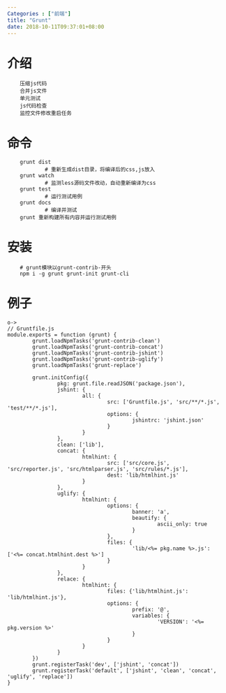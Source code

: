 ```yaml
---
Categories : ["前端"]
title: "Grunt"
date: 2018-10-11T09:37:01+08:00
---
```


# 介绍
        压缩js代码
        合并js文件
        单元测试
        js代码检查
        监控文件修改重启任务
# 命令
        grunt dist
                # 重新生成dist目录，将编译后的css,js放入
        grunt watch
                # 监测less源码文件改动，自动重新编译为css
        grunt test
                # 运行测试用例
        grunt docs
                # 编译并测试
        grunt 重新构建所有内容并运行测试用例
# 安装
        # grunt模块以grunt-contrib-开头
        npm i -g grunt grunt-init grunt-cli
        
# 例子
    o->
    // Gruntfile.js
    module.exports = function (grunt) {
            grunt.loadNpmTasks('grunt-contrib-clean')
            grunt.loadNpmTasks('grunt-contrib-concat')
            grunt.loadNpmTasks('grunt-contrib-jshint')
            grunt.loadNpmTasks('grunt-contrib-uglify')
            grunt.loadNpmTasks('grunt-replace')

            grunt.initConfig({
                    pkg: grunt.file.readJSON('package.json'),
                    jshint: {
                            all: {
                                    src: ['Gruntfile.js', 'src/**/*.js', 'test/**/*.js'],
                                    options: {
                                            jshintrc: 'jshint.json'
                                    }
                            }
                    },
                    clean: ['lib'],
                    concat: {
                            htmlhint: {
                                    src: ['src/core.js', 'src/reporter.js', 'src/htmlparser.js', 'src/rules/*.js'],
                                    dest: 'lib/htmlhint.js'
                            }
                    },
                    uglify: {
                            htmlhint: {
                                    options: {
                                            banner: 'a',
                                            beautify: {
                                                    ascii_only: true
                                            }
                                    },
                                    files: {
                                            'lib/<%= pkg.name %>.js': ['<%= concat.htmlhint.dest %>']
                                    }
                            }
                    },
                    relace: {
                            htmlhint: {
                                    files: {'lib/htmlhint.js': 'lib/htmlhint.js'},
                                    options: {
                                            prefix: '@',
                                            variables: {
                                                    'VERSION': '<%= pkg.version %>'
                                            }
                                    }
                            }
                    }
            })
            grunt.registerTask('dev', ['jshint', 'concat'])
            grunt.registerTask('default', ['jshint', 'clean', 'concat', 'uglify', 'replace'])
    }
